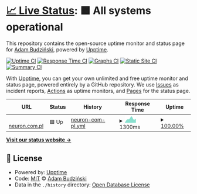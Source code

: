 # [📈 Live Status](https://abwebc.github.io/upptime): <!--live status--> **🟩 All systems operational**

This repository contains the open-source uptime monitor and status page for [Adam Budziński](https://abwebc.github.io/upptime), powered by [Upptime](https://github.com/upptime/upptime).

[![Uptime CI](https://github.com/abwebc/upptime/workflows/Uptime%20CI/badge.svg)](https://github.com/abwebc/upptime/actions?query=workflow%3A%22Uptime+CI%22)
[![Response Time CI](https://github.com/abwebc/upptime/workflows/Response%20Time%20CI/badge.svg)](https://github.com/abwebc/upptime/actions?query=workflow%3A%22Response+Time+CI%22)
[![Graphs CI](https://github.com/abwebc/upptime/workflows/Graphs%20CI/badge.svg)](https://github.com/abwebc/upptime/actions?query=workflow%3A%22Graphs+CI%22)
[![Static Site CI](https://github.com/abwebc/upptime/workflows/Static%20Site%20CI/badge.svg)](https://github.com/abwebc/upptime/actions?query=workflow%3A%22Static+Site+CI%22)
[![Summary CI](https://github.com/abwebc/upptime/workflows/Summary%20CI/badge.svg)](https://github.com/abwebc/upptime/actions?query=workflow%3A%22Summary+CI%22)

With [Upptime](https://upptime.js.org), you can get your own unlimited and free uptime monitor and status page, powered entirely by a GitHub repository. We use [Issues](https://github.com/abwebc/upptime/issues) as incident reports, [Actions](https://github.com/abwebc/upptime/actions) as uptime monitors, and [Pages](https://abwebc.github.io/upptime) for the status page.

<!--start: status pages-->
<!-- This summary is generated by Upptime (https://github.com/upptime/upptime) -->
<!-- Do not edit this manually, your changes will be overwritten -->
<!-- prettier-ignore -->
| URL | Status | History | Response Time | Uptime |
| --- | ------ | ------- | ------------- | ------ |
| <img alt="" src="https://favicons.githubusercontent.com/neuron.com.pl" height="13"> [neuron.com.pl](http://neuron.com.pl) | 🟩 Up | [neuron-com-pl.yml](https://github.com/abwebc/upptime/commits/HEAD/history/neuron-com-pl.yml) | <details><summary><img alt="Response time graph" src="./graphs/neuron-com-pl/response-time-week.png" height="20"> 1300ms</summary><br><a href="https://abwebc.github.io/upptime/history/neuron-com-pl"><img alt="Response time 1300" src="https://img.shields.io/endpoint?url=https%3A%2F%2Fraw.githubusercontent.com%2Fabwebc%2Fupptime%2FHEAD%2Fapi%2Fneuron-com-pl%2Fresponse-time.json"></a><br><a href="https://abwebc.github.io/upptime/history/neuron-com-pl"><img alt="24-hour response time 1133" src="https://img.shields.io/endpoint?url=https%3A%2F%2Fraw.githubusercontent.com%2Fabwebc%2Fupptime%2FHEAD%2Fapi%2Fneuron-com-pl%2Fresponse-time-day.json"></a><br><a href="https://abwebc.github.io/upptime/history/neuron-com-pl"><img alt="7-day response time 1300" src="https://img.shields.io/endpoint?url=https%3A%2F%2Fraw.githubusercontent.com%2Fabwebc%2Fupptime%2FHEAD%2Fapi%2Fneuron-com-pl%2Fresponse-time-week.json"></a><br><a href="https://abwebc.github.io/upptime/history/neuron-com-pl"><img alt="30-day response time 1300" src="https://img.shields.io/endpoint?url=https%3A%2F%2Fraw.githubusercontent.com%2Fabwebc%2Fupptime%2FHEAD%2Fapi%2Fneuron-com-pl%2Fresponse-time-month.json"></a><br><a href="https://abwebc.github.io/upptime/history/neuron-com-pl"><img alt="1-year response time 1300" src="https://img.shields.io/endpoint?url=https%3A%2F%2Fraw.githubusercontent.com%2Fabwebc%2Fupptime%2FHEAD%2Fapi%2Fneuron-com-pl%2Fresponse-time-year.json"></a></details> | <details><summary><a href="https://abwebc.github.io/upptime/history/neuron-com-pl">100.00%</a></summary><a href="https://abwebc.github.io/upptime/history/neuron-com-pl"><img alt="All-time uptime 100.00%" src="https://img.shields.io/endpoint?url=https%3A%2F%2Fraw.githubusercontent.com%2Fabwebc%2Fupptime%2FHEAD%2Fapi%2Fneuron-com-pl%2Fuptime.json"></a><br><a href="https://abwebc.github.io/upptime/history/neuron-com-pl"><img alt="24-hour uptime 100.00%" src="https://img.shields.io/endpoint?url=https%3A%2F%2Fraw.githubusercontent.com%2Fabwebc%2Fupptime%2FHEAD%2Fapi%2Fneuron-com-pl%2Fuptime-day.json"></a><br><a href="https://abwebc.github.io/upptime/history/neuron-com-pl"><img alt="7-day uptime 100.00%" src="https://img.shields.io/endpoint?url=https%3A%2F%2Fraw.githubusercontent.com%2Fabwebc%2Fupptime%2FHEAD%2Fapi%2Fneuron-com-pl%2Fuptime-week.json"></a><br><a href="https://abwebc.github.io/upptime/history/neuron-com-pl"><img alt="30-day uptime 100.00%" src="https://img.shields.io/endpoint?url=https%3A%2F%2Fraw.githubusercontent.com%2Fabwebc%2Fupptime%2FHEAD%2Fapi%2Fneuron-com-pl%2Fuptime-month.json"></a><br><a href="https://abwebc.github.io/upptime/history/neuron-com-pl"><img alt="1-year uptime 100.00%" src="https://img.shields.io/endpoint?url=https%3A%2F%2Fraw.githubusercontent.com%2Fabwebc%2Fupptime%2FHEAD%2Fapi%2Fneuron-com-pl%2Fuptime-year.json"></a></details>

<!--end: status pages-->

[**Visit our status website →**](https://abwebc.github.io/upptime)

## 📄 License

- Powered by: [Upptime](https://github.com/upptime/upptime)
- Code: [MIT](./LICENSE) © [Adam Budziński](https://abwebc.github.io/upptime)
- Data in the `./history` directory: [Open Database License](https://opendatacommons.org/licenses/odbl/1-0/)
